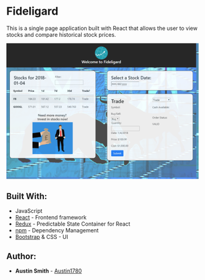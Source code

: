 # Fideligard

This is a single page application built with React that allows the user to view stocks and compare historical stock prices.

![screenshot](https://github.com/Austin1780/project_fideligard_spa/blob/master/public/111.png)

## Built With:

* JavaScript
* [React](https://reactjs.org/) - Frontend framework
* [Redux](https://redux.js.org/) - Predictable State Container for React
* [npm](https://www.npmjs.com/) - Dependency Management
* [Bootstrap](https://getbootstrap.com/) & CSS - UI

## Author:

* **Austin Smith** - [Austin1780](https://github.com/Austin1780)
